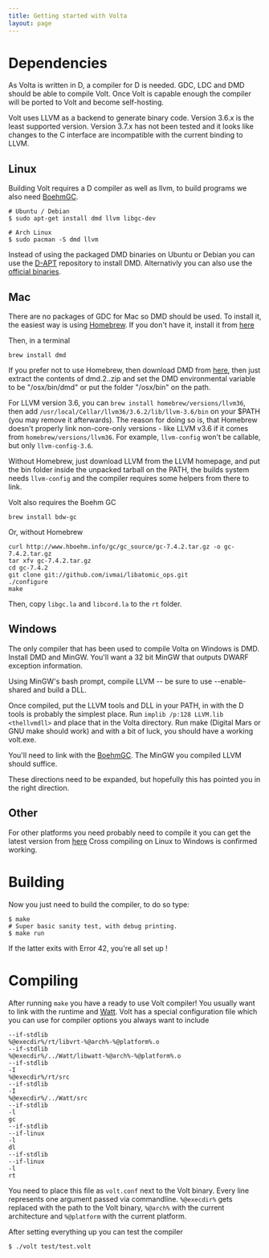 ```yaml
---
title: Getting started with Volta
layout: page
---
```


# Dependencies #

As Volta is written in D, a compiler for D is needed. GDC, LDC and DMD should
be able to compile Volt. Once Volt is capable enough the compiler will be
ported to Volt and become self-hosting.

Volt uses LLVM as a backend to generate binary code. Version 3.6.x is the least
supported version. Version 3.7.x has not been tested and it looks like changes
to the C interface are incompatible with the current binding to LLVM.


## Linux ##

Building Volt requires a D compiler as well as llvm, to build programs we
also need [BoehmGC](http://www.hboehm.info/gc/).

    # Ubuntu / Debian
    $ sudo apt-get install dmd llvm libgc-dev

    # Arch Linux
    $ sudo pacman -S dmd llvm


Instead of using the packaged DMD binaries on Ubuntu or Debian you can use the
[D-APT](http://d-apt.sourceforge.net/) repository to install DMD.
Alternativly you can also use the
[official binaries](http://dlang.org/download.html).


## Mac ##

There are no packages of GDC for Mac so DMD should be used. To install it,
the easiest way is using [Homebrew](http://brew.sh). If you don't have it,
install it from [here](http://brew.sh)

Then, in a terminal

    brew install dmd

If you prefer not to use Homebrew, then download DMD from
[here](http://dlang.org/download.html), then just extract the contents of
dmd.2.<version>.zip <somewhere> and set the DMD environmental variable to be
"<somewhere>/osx/bin/dmd" or put the folder "<somewhere>/osx/bin" on the path.

For LLVM version 3.6, you can `brew install homebrew/versions/llvm36`,
then add `/usr/local/Cellar/llvm36/3.6.2/lib/llvm-3.6/bin` on your $PATH
(you may remove it afterwards). The reason for doing so is, that Homebrew
doesn't properly link non-core-only versions - like LLVM v3.6 if it comes from
`homebrew/versions/llvm36`. For example, `llvm-config` won't be
callable, but only `llvm-config-3.6`.

Without Homebrew, just download LLVM from the LLVM homepage, and put the bin
folder inside the unpacked tarball on the PATH, the builds system needs
`llvm-config` and the compiler requires some helpers from there to link.

Volt also requires the Boehm GC

    brew install bdw-gc

Or, without Homebrew

    curl http://www.hboehm.info/gc/gc_source/gc-7.4.2.tar.gz -o gc-7.4.2.tar.gz
    tar xfv gc-7.4.2.tar.gz
    cd gc-7.4.2
    git clone git://github.com/ivmai/libatomic_ops.git
    ./configure
    make

Then, copy `libgc.la` and `libcord.la` to the `rt` folder.


## Windows ##

The only compiler that has been used to compile Volta on Windows is DMD. Install
DMD and MinGW. You'll want a 32 bit MinGW that outputs DWARF exception
information.

Using MinGW's bash prompt, compile LLVM -- be sure to use
--enable-shared and build a DLL.

Once compiled, put the LLVM tools and DLL in your PATH, in with the D tools is
probably the simplest place. Run `implib /p:128 LLVM.lib <thellvmdll>` and place
that in the Volta directory. Run make (Digital Mars or GNU make should work) and
 with a bit of luck, you should have a working volt.exe.

You'll need to link with the [BoehmGC](http://www.hboehm.info/gc/). The MinGW
you compiled LLVM should suffice.

These directions need to be expanded, but hopefully this has pointed you in the
right direction.


## Other ##

For other platforms you need probably need to compile it you can get the latest
version from [here](https://bitbucket.org/goshawk/gdc/wiki/Home) Cross compiling
on Linux to Windows is confirmed working.


# Building #

Now you just need to build the compiler, to do so type:

    $ make
    # Super basic sanity test, with debug printing.
    $ make run

If the latter exits with Error 42, you're all set up !


# Compiling #

After running `make` you have a ready to use Volt compiler! You usually want to
link with the runtime and [Watt](https://github.com/VoltLang/Watt/). Volt has
a special configuration file which you can use for compiler options you always
want to include

    --if-stdlib
    %@execdir%/rt/libvrt-%@arch%-%@platform%.o
    --if-stdlib
    %@execdir%/../Watt/libwatt-%@arch%-%@platform%.o
    --if-stdlib
    -I
    %@execdir%/rt/src
    --if-stdlib
    -I
    %@execdir%/../Watt/src
    --if-stdlib
    -l
    gc
    --if-stdlib
    --if-linux
    -l
    dl
    --if-stdlib
    --if-linux
    -l
    rt

You need to place this file as `volt.conf` next to the Volt binary.
Every line represents one argument passed via commandline. `%@execdir%` gets
replaced with the path to the Volt binary, `%@arch%` with the current
architecture and `%@platform` with the current platform.

After setting everything up you can test the compiler

    $ ./volt test/test.volt
